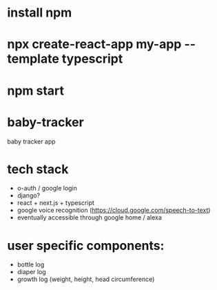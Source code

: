 # install npm
# npx create-react-app my-app --template typescript
# npm start


# baby-tracker
baby tracker app

# tech stack
  - o-auth / google login
  - django?
  - react + next.js + typescript
  - google voice recognition (https://cloud.google.com/speech-to-text)
  - eventually accessible through google home / alexa

# user specific components:
  - bottle log
  - diaper log
  - growth log (weight, height, head circumference)